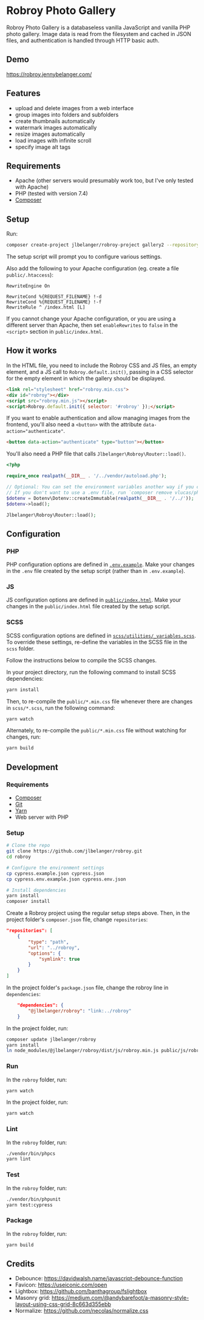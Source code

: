 # Robroy Photo Gallery

Robroy Photo Gallery is a databaseless vanilla JavaScript and vanilla PHP photo gallery. Image data is read from the filesystem and cached in JSON files, and authentication is handled through HTTP basic auth.

## Demo

https://robroy.jennybelanger.com/

## Features

- upload and delete images from a web interface
- group images into folders and subfolders
- create thumbnails automatically
- watermark images automatically
- resize images automatically
- load images with infinite scroll
- specify image alt tags

## Requirements

- Apache (other servers would presumably work too, but I've only tested with Apache)
- PHP (tested with version 7.4)
- [Composer](https://getcomposer.org/)

## Setup

Run:

``` bash
composer create-project jlbelanger/robroy-project gallery2 --repository '{"type":"vcs","url":"git@github.com:jlbelanger/robroy-project.git"}' --stability dev
```

The setup script will prompt you to configure various settings.

Also add the following to your Apache configuration (eg. create a file `public/.htaccess`):

```
RewriteEngine On

RewriteCond %{REQUEST_FILENAME} !-d
RewriteCond %{REQUEST_FILENAME} !-f
RewriteRule ^ /index.html [L]
```

If you cannot change your Apache configuration, or you are using a different server than Apache, then set `enableRewrites` to `false` in the `<script>` section in `public/index.html`.

## How it works

In the HTML file, you need to include the Robroy CSS and JS files, an empty element, and a JS call to `Robroy.default.init()`, passing in a CSS selector for the empty element in which the gallery should be displayed.

``` html
<link rel="stylesheet" href="robroy.min.css">
<div id="robroy"></div>
<script src="robroy.min.js"></script>
<script>Robroy.default.init({ selector: '#robroy' });</script>
```

If you want to enable authentication and allow managing images from the frontend, you'll also need a `<button>` with the attribute `data-action="authenticate"`.

``` html
<button data-action="authenticate" type="button"></button>
```

You'll also need a PHP file that calls `Jlbelanger\Robroy\Router::load()`.

``` php
<?php

require_once realpath(__DIR__ . '/../vendor/autoload.php');

// Optional: You can set the environment variables another way if you choose.
// If you don't want to use a .env file, run `composer remove vlucas/phpdotenv` and remove the two lines below.
$dotenv = Dotenv\Dotenv::createImmutable(realpath(__DIR__ . '/../'));
$dotenv->load();

Jlbelanger\Robroy\Router::load();
```

## Configuration

### PHP

PHP configuration options are defined in [`.env.example`](https://github.com/jlbelanger/robroy-project/blob/main/.env.example). Make your changes in the `.env` file created by the setup script (rather than in `.env.example`).

### JS

JS configuration options are defined in [`public/index.html`](https://github.com/jlbelanger/robroy-project/blob/main/public/index.html). Make your changes in the `public/index.html` file created by the setup script.

### SCSS

SCSS configuration options are defined in [`scss/utilities/_variables.scss`](https://github.com/jlbelanger/robroy/blob/main/scss/utilities/_variables.scss). To override these settings, re-define the variables in the SCSS file in the `scss` folder.

Follow the instructions below to compile the SCSS changes.

In your project directory, run the following command to install SCSS dependencies:

``` bash
yarn install
```

Then, to re-compile the `public/*.min.css` file whenever there are changes in `scss/*.scss`, run the following command:

``` bash
yarn watch
```

Alternately, to re-compile the `public/*.min.css` file without watching for changes, run:

``` bash
yarn build
```

## Development

### Requirements

- [Composer](https://getcomposer.org/)
- [Git](https://git-scm.com/)
- [Yarn](https://classic.yarnpkg.com/en/docs/install)
- Web server with PHP

### Setup

``` bash
# Clone the repo
git clone https://github.com/jlbelanger/robroy.git
cd robroy

# Configure the environment settings
cp cypress.example.json cypress.json
cp cypress.env.example.json cypress.env.json

# Install dependencies
yarn install
composer install
```

Create a Robroy project using the regular setup steps above. Then, in the project folder's `composer.json` file, change `repositories`:

``` json
"repositories": [
	{
		"type": "path",
		"url": "../robroy",
		"options": {
			"symlink": true
		}
	}
]
```

In the project folder's `package.json` file, change the robroy line in `dependencies`:

``` json
	"dependencies": {
		"@jlbelanger/robroy": "link:../robroy"
	}
```

In the project folder, run:

``` bash
composer update jlbelanger/robroy
yarn install
ln node_modules/@jlbelanger/robroy/dist/js/robroy.min.js public/js/robroy.min.js
```

### Run

In the `robroy` folder, run:

``` bash
yarn watch
```

In the project folder, run:

``` bash
yarn watch
```

### Lint

In the `robroy` folder, run:

``` bash
./vendor/bin/phpcs
yarn lint
```

### Test

In the `robroy` folder, run:

``` bash
./vendor/bin/phpunit
yarn test:cypress
```

### Package

In the `robroy` folder, run:

``` bash
yarn build
```

## Credits

- Debounce: https://davidwalsh.name/javascript-debounce-function
- Favicon: https://useiconic.com/open
- Lightbox: https://github.com/banthagroup/fslightbox
- Masonry grid: https://medium.com/@andybarefoot/a-masonry-style-layout-using-css-grid-8c663d355ebb
- Normalize: https://github.com/necolas/normalize.css
